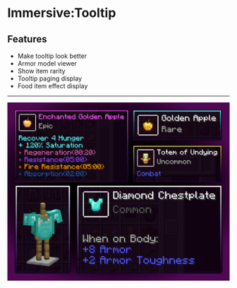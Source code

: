 # Immersive:Tooltip
## Features
- Make tooltip look better
- Armor model viewer
- Show item rarity
- Tooltip paging display
- Food item effect display
---
![thumb](thumb.png)
